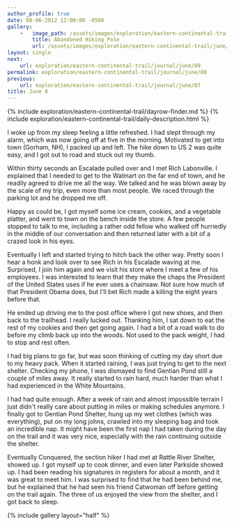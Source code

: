```yaml
---
author_profile: true
date: 08-06-2012 12:00:00 -0500
gallery:
    -   image_path: /assets/images/exploration/eastern-continental-trail/june/small/8-1.jpg
        title: Abandoned Hiking Pole
        url: /assets/images/exploration/eastern-continental-trail/june/large/8-1.jpg
layout: single
next:
    url: exploration/eastern-continental-trail/journal/june/09
permalink: exploration/eastern-continental-trail/journal/june/08
previous:
    url: exploration/eastern-continental-trail/journal/june/07
title: June 8
---
```

{% include exploration/eastern-continental-trail/dayrow-finder.md %}
{% include exploration/eastern-continental-trail/daily-description.html %}

I woke up from my sleep feeling a little refreshed. I had slept through my alarm, which was now going off at five in the morning. Motivated to get into town (Gorham, NH), I packed up and left. The hike down to US 2 was quite easy, and I got out to road and stuck out my thumb.

Within thirty seconds an Escalade pulled over and I met Rich Labonville. I explained that I needed to get to the Walmart on the far end of town, and he readily agreed to drive me all the way. We talked and he was blown away by the scale of my trip, even more than most people. We raced through the parking lot and he dropped me off.

Happy as could be, I got myself some ice cream, cookies, and a vegetable platter, and went to town on the bench inside the store. A few people stopped to talk to me, including a rather odd fellow who walked off hurriedly in the middle of our conversation and then returned later with a bit of a crazed look in his eyes.

Eventually I left and started trying to hitch back the other way. Pretty soon I hear a honk and look over to see Rich in his Escalade waving at me. Surprised, I join him again and we visit his store where I meet a few of his employees. I was interested to learn that they make the chaps the President of the United States uses if he ever uses a chainsaw. Not sure how much of that President Obama does, but I'll bet Rich made a killing the eight years before that.

He ended up driving me to the post office where I got new shoes, and then back to the trailhead. I really lucked out. Thanking him, I sat down to eat the rest of my cookies and then get going again. I had a bit of a road walk to do before my climb back up into the woods. Not used to the pack weight, I had to stop and rest often.

I had big plans to go far, but was soon thinking of cutting my day short due to my heavy pack. When it started raining, I was just trying to get to the next shelter. Checking my phone, I was dismayed to find Gentian Pond still a couple of miles away. It really started to rain hard, much harder than what I had experienced in the White Mountains.

I had had quite enough. After a week of rain and almost impossible terrain I just didn't really care about putting in miles or making schedules anymore. I finally got to Gentian Pond Shelter, hung up my wet clothes (which was everything), put on my long johns, crawled into my sleeping bag and took an incredible nap. It might have been the first nap I had taken during the day on the trail and it was very nice, especially with the rain continuing outside the shelter.

Eventually Conquered, the section hiker I had met at Rattle River Shelter, showed up. I got myself up to cook dinner, and even later Parkside showed up. I had been reading his signatures in registers for about a month, and it was great to meet him. I was surprised to find that he had been behind me, but he explained that he had seen his friend Catwoman off before getting on the trail again. The three of us enjoyed the view from the shelter, and I got back to sleep.

{% include gallery layout="half" %}